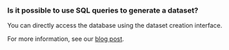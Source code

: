 ### Is it possible to use SQL queries to generate a dataset?

You can directly access the database using the dataset creation interface.

For more information, see our [blog post](https://cloud.yandex.ru/blog/posts/2021/02/datalens-digest#sql).

